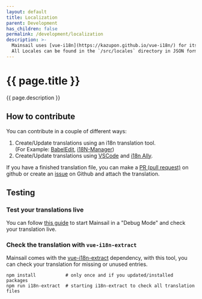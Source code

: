 ```yaml
---
layout: default
title: Localization
parent: Development
has_children: false
permalink: /development/localization
description: >-
  Mainsail uses [vue-i18n](https://kazupon.github.io/vue-i18n/) for its localization.
  All Locales can be found in the `/src/locales` directory in JSON format.
---
```


# {{ page.title }}
{{ page.description }}

## How to contribute

You can contribute in a couple of different ways:
1. Create/Update translations using an i18n translation tool. \
   (For Example: [BabelEdit](https://www.codeandweb.com/babeledit), [i18N-Manager](https://www.electronjs.org/apps/i18n-manager))
2. Create/Update translations using [VSCode](https://code.visualstudio.com/) and [i18n Ally](https://github.com/lokalise/i18n-ally).

If you have a finished translation file, you can make a [PR (pull request)](https://github.com/mainsail-crew/mainsail/pulls)
on github or create an [issue](https://github.com/mainsail-crew/mainsail/issues) on Github and attach the translation.

## Testing

### Test your translations live
You can follow [this guide](environment) to start Mainsail in a "Debug Mode" and check your translation live.

### Check the translation with `vue-i18n-extract`
Mainsail comes with the [vue-i18n-extract](https://github.com/pixari/vue-i18n-extract) dependency,
with this tool, you can check your translation for missing or unused entries.

```shell
npm install           # only once and if you updated/installed packages
npm run i18n-extract  # starting i18n-extract to check all translation files
```
